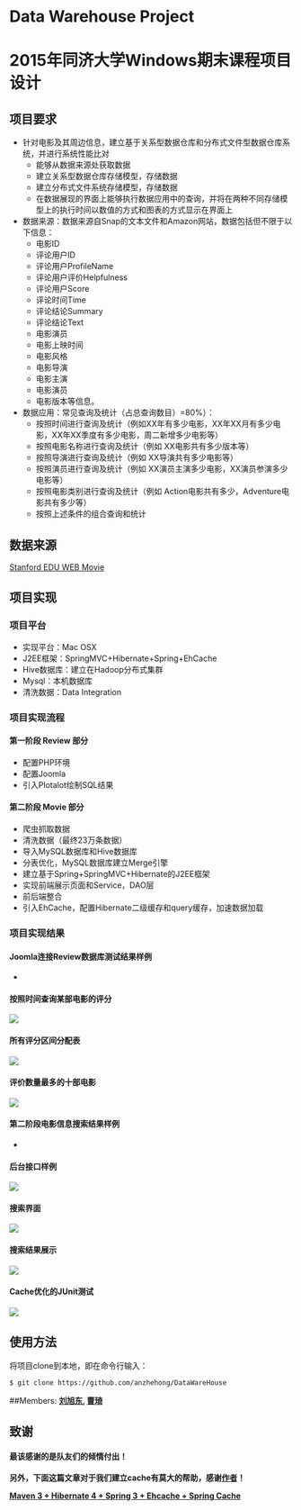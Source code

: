 # Data Warehouse Project
# 2015年同济大学Windows期末课程项目设计


## 项目要求
* 针对电影及其周边信息，建立基于关系型数据仓库和分布式文件型数据仓库系统，并进行系统性能比对
	* 能够从数据来源处获取数据
	* 建立关系型数据仓库存储模型，存储数据
	* 建立分布式文件系统存储模型，存储数据
	* 在数据展现的界面上能够执行数据应用中的查询，并将在两种不同存储模型上的执行时间以数值的方式和图表的方式显示在界面上
* 数据来源：数据来源自Snap的文本文件和Amazon网站，数据包括但不限于以下信息：
	* 电影ID
	* 评论用户ID
	* 评论用户ProfileName
	* 评论用户评价Helpfulness
	* 评论用户Score
	* 评论时间Time
	* 评论结论Summary
	* 评论结论Text
	* 电影演员
	* 电影上映时间
	* 电影风格
	* 电影导演
	* 电影主演
	* 电影演员
	* 电影版本等信息。
* 数据应用：常见查询及统计（占总查询数目）=80%）：
	* 按照时间进行查询及统计（例如XX年有多少电影，XX年XX月有多少电影，XX年XX季度有多少电影，周二新增多少电影等）
	* 按照电影名称进行查询及统计（例如 XX电影共有多少版本等）
	* 按照导演进行查询及统计（例如 XX导演共有多少电影等）
	* 按照演员进行查询及统计（例如 XX演员主演多少电影，XX演员参演多少电影等）
	* 按照电影类别进行查询及统计（例如 Action电影共有多少，Adventure电影共有多少等）
	* 按照上述条件的组合查询和统计

## 数据来源
[Stanford EDU WEB Movie](http://snap.stanford.edu/data/web-Movies.html)


## 项目实现
### 项目平台
* 实现平台：Mac OSX
* J2EE框架：SpringMVC+Hibernate+Spring+EhCache
* Hive数据库：建立在Hadoop分布式集群
* Mysql：本机数据库
* 清洗数据：Data Integration

### 项目实现流程

#### 第一阶段 Review 部分
* 配置PHP环境
* 配置Joomla
* 引入Plotalot绘制SQL结果

#### 第二阶段 Movie 部分
* 爬虫抓取数据
* 清洗数据（最终23万条数据）
* 导入MySQL数据库和Hive数据库
* 分表优化，MySQL数据库建立Merge引擎
* 建立基于Spring+SpringMVC+Hibernate的J2EE框架
* 实现前端展示页面和Service，DAO层
* 前后端整合
* 引入EhCache，配置Hibernate二级缓存和query缓存，加速数据加载

### 项目实现结果
#### Joomla连接Review数据库测试结果样例
-
#### 按照时间查询某部电影的评分
![](Amazon/Readme/2.jpg)
#### 所有评分区间分配表
![](Amazon/Readme/3.jpg)
#### 评价数量最多的十部电影
![](Amazon/Readme/4.jpg)
#### 第二阶段电影信息搜索结果样例
-
#### 后台接口样例
![](Amazon/Readme/interface.png)
#### 搜索界面
![](Amazon/Readme/searchpage.png)
#### 搜索结果展示
![](Amazon/Readme/searchresult.png)
#### Cache优化的JUnit测试
![](Amazon/Readme/junit.png)


## 使用方法
将项目clone到本地，即在命令行输入：

``` 
$ git clone https://github.com/anzhehong/DataWareHouse

```

##Members:
<strong><a href="https://github.com/stars/xdliu002">刘旭东</a>,
<strong><a href="https://github.com/Jasminekiki">曹琦</a>

## 致谢
#### 最该感谢的是队友们的倾情付出！
另外，下面这篇文章对于我们建立cache有莫大的帮助，感谢[作者](http://www.hevi.info/)！

[Maven 3 + Hibernate 4 + Spring 3 + Ehcache + Spring Cache](http://www.hevi.info/2014/07/maven-3-hibernate-4-spring-3-ehcache-spring-cache/)